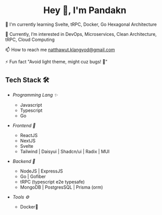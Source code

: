 <h1 align="center">Hey 👋, I'm Pandakn</h1>


🧠 I'm currently learning Svelte, tRPC, Docker, Go Hexagonal Architecture

👀 Currently, I’m interested in DevOps, Microservices, Clean Architecture, tRPC, Cloud Computing

📫 How to reach me natthawut.klangyod@gmail.com

⚡️ Fun fact "Avoid light theme, might cuz bugs! 🤣"

## Tech Stack 🛠
	

 - *Programming Lang ✨*
	 - Javascript
	 - Typescript
	 - Go

 - *Frontend 🎨*
	 - ReactJS
	 - NextJS
 	 - Svelte 
	 - Tailwind | Daisyui | Shadcn/ui | Radix | MUI
	 
 - *Backend 👀*
	 - NodeJS | ExpressJS
	 - Go | Gofiber
	 - tRPC (typescript e2e typesafe)
 	 - MongoDB | PostgresSQL | Prisma (orm)  

- *Tools ⚙️*
	 - Docker🐳

<div>
<!-- <img height="160em" src="https://github-readme-stats.vercel.app/api/top-langs/?username=pandakn&layout=compact&theme=dark" alt="pandakn" /> -->
<!-- <img height="160em" src="https://github-readme-stats.vercel.app/api?username=pandakn&show_icons=true&theme=dark&locale=en" alt="pandakn" /> -->
</div>

<!---
pandakn/pandakn is a ✨ special ✨ repository because its `README.md` (this file) appears on your GitHub profile.
You can click the Preview link to take a look at your changes.
--->


